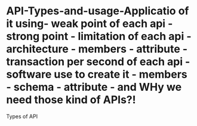 # API-Types-and-usage-Applicatio of it using- weak point of each api - strong point - limitation of each api - architecture - members - attribute - transaction per second of each api - software use to create it - members - schema - attribute - and WHy we need those kind of APIs?!

Types of API
